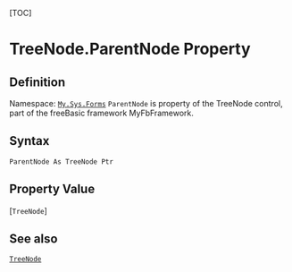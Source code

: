 [TOC]
# TreeNode.ParentNode Property

## Definition
Namespace: [`My.Sys.Forms`](My.Sys.Forms.md)
`ParentNode` is property of the TreeNode control, part of the freeBasic framework MyFbFramework.
## Syntax
```freeBasic
ParentNode As TreeNode Ptr
```
## Property Value
[`TreeNode`]
## See also
[`TreeNode`](TreeNode.md)
